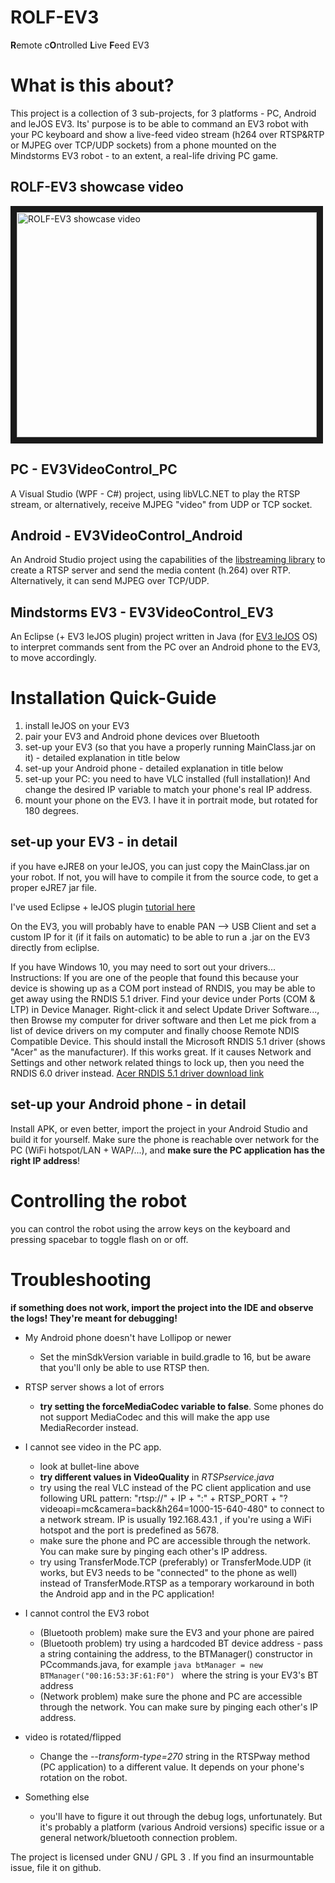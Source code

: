 # ROLF-EV3
**R**emote c**O**ntrolled **L**ive **F**eed EV3

# What is this about?
This project is a collection of 3 sub-projects, for 3 platforms - PC, Android and leJOS EV3.
Its' purpose is to be able to command an EV3 robot with your PC keyboard and show a live-feed video stream (h264 over RTSP&RTP or MJPEG over TCP/UDP sockets) from a phone mounted on the Mindstorms EV3 robot - to an extent, a real-life driving PC game.

## ROLF-EV3 showcase video
<a href="http://www.youtube.com/watch?feature=player_embedded&v=G-rS_D2sXGU
" target="_blank"><img src="http://img.youtube.com/vi/G-rS_D2sXGU/0.jpg" 
alt="ROLF-EV3 showcase video" width="480" height="360" border="10" /></a>

## PC - EV3VideoControl_PC
A Visual Studio (WPF - C#) project, using libVLC.NET to play the RTSP stream, or alternatively, receive MJPEG "video" from UDP or TCP socket.

## Android - EV3VideoControl_Android
An Android Studio project using the capabilities of the [libstreaming library](https://github.com/fyhertz/libstreaming) to create a RTSP server and send the media content (h.264) over RTP.
Alternatively, it can send MJPEG over TCP/UDP.

## Mindstorms EV3 - EV3VideoControl_EV3
An Eclipse (+ EV3 leJOS plugin) project written in Java (for [EV3 leJOS](http://www.lejos.org/ev3.php) OS) to interpret commands sent from the PC over an Android phone to the EV3, to move accordingly.

# Installation Quick-Guide
1. install leJOS on your EV3
2. pair your EV3 and Android phone devices over Bluetooth
3. set-up your EV3 (so that you have a properly running MainClass.jar on it) - detailed explanation in title below
4. set-up your Android phone - detailed explanation in title below
5. set-up your PC: you need to have VLC installed (full installation)! And change the desired IP variable to match your phone's real IP address.
6. mount your phone on the EV3. I have it in portrait mode, but rotated for 180 degrees.

## set-up your EV3 - in detail
if you have eJRE8 on your leJOS, you can just copy the MainClass.jar on your robot. If not, you will have to compile it from the source code, to get a proper eJRE7 jar file.

I've used Eclipse + leJOS plugin [tutorial here](https://sourceforge.net/p/lejos/wiki/Installing%20the%20Eclipse%20plugin/)

On the EV3, you will probably have to enable PAN --> USB Client and set a custom IP for it (if it fails on automatic) to be able to run a .jar on the EV3 directly from ecliplse.

If you have Windows 10, you may need to sort out your drivers... Instructions:
If you are one of the people that found this because your device is showing up as a COM port instead of RNDIS, you may be able to get away using the RNDIS 5.1 driver. Find your device under Ports (COM & LTP) in Device Manager. Right-click it and select Update Driver Software..., then Browse my computer for driver software and then Let me pick from a list of device drivers on my computer and finally choose Remote NDIS Compatible Device. This should install the Microsoft RNDIS 5.1 driver (shows "Acer" as the manufacturer). If this works great. If it causes Network and Settings and other network related things to lock up, then you need the RNDIS 6.0 driver instead.
[Acer RNDIS 5.1 driver download link](http://catalog.update.microsoft.com/v7/site/ScopedViewRedirect.aspx?updateid=37e35bd4-d788-4b83-9416-f78e439f90a2)

## set-up your Android phone - in detail
Install APK, or even better, import the project in your Android Studio and build it for yourself.
Make sure the phone is reachable over network for the PC (WiFi hotspot/LAN + WAP/...), and **make sure the PC application has the right IP address**!

# Controlling the robot
you can control the robot using the arrow keys on the keyboard and pressing spacebar to toggle flash on or off.

# Troubleshooting
**if something does not work, import the project into the IDE and observe the logs! They're meant for debugging!**

- My Android phone doesn't have Lollipop or newer
  * Set the minSdkVersion variable in build.gradle to 16, but be aware that you'll only be able to use RTSP then.

- RTSP server shows a lot of errors
  * **try setting the forceMediaCodec variable to false**. Some phones do not support MediaCodec and this will make the app use MediaRecorder instead.

- I cannot see video in the PC app.
  * look at bullet-line above
  * **try different values in VideoQuality** in *RTSPservice.java*
  * try using the real VLC instead of the PC client application and use following URL pattern: "rtsp://" + IP + ":" + RTSP_PORT + "?videoapi=mc&camera=back&h264=1000-15-640-480" to connect to a network stream. IP is usually 192.168.43.1 , if you're using a WiFi hotspot and the port is predefined as 5678.
  * make sure the phone and PC are accessible through the network. You can make sure by pinging each other's IP address.
  * try using TransferMode.TCP (preferably) or TransferMode.UDP (it works, but EV3 needs to be "connected" to the phone as well) instead of TransferMode.RTSP as a temporary workaround in both the Android app and in the PC application!

- I cannot control the EV3 robot
  * (Bluetooth problem) make sure the EV3 and your phone are paired 
  * (Bluetooth problem) try using a hardcoded BT device address - pass a string containing the address, to the BTManager() constructor in PCcommands.java, for example ```java btManager = new BTManager("00:16:53:3F:61:F0") ``` where the string is your EV3's BT address
  * (Network problem) make sure the phone and PC are accessible through the network. You can make sure by pinging each other's IP address.

- video is rotated/flipped
  * Change the *--transform-type=270* string in the RTSPway method (PC application) to a different value. It depends on your phone's rotation on the robot.

- Something else
  * you'll have to figure it out through the debug logs, unfortunately. But it's probably a platform (various Android versions) specific issue or a general network/bluetooth connection problem.


The project is licensed under GNU / GPL 3 .
If you find an insurmountable issue, file it on github.
